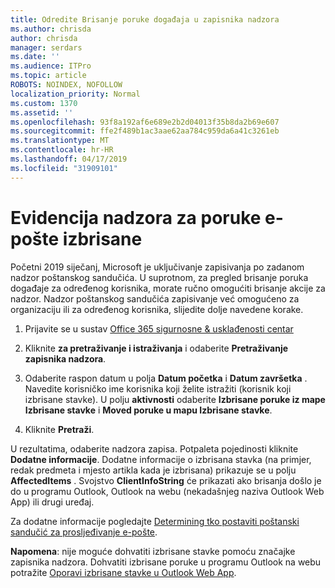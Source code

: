```yaml
---
title: Odredite Brisanje poruke događaja u zapisnika nadzora
ms.author: chrisda
author: chrisda
manager: serdars
ms.date: ''
ms.audience: ITPro
ms.topic: article
ROBOTS: NOINDEX, NOFOLLOW
localization_priority: Normal
ms.custom: 1370
ms.assetid: ''
ms.openlocfilehash: 93f8a192af6e689e2b2d04013f35b8da2b69e607
ms.sourcegitcommit: ffe2f489b1ac3aae62aa784c959da6a41c3261eb
ms.translationtype: MT
ms.contentlocale: hr-HR
ms.lasthandoff: 04/17/2019
ms.locfileid: "31909101"
---
```

# <a name="audit-logs-for-deleted-email-messages"></a>Evidencija nadzora za poruke e-pošte izbrisane

Početni 2019 siječanj, Microsoft je uključivanje zapisivanja po zadanom nadzor poštanskog sandučića. U suprotnom, za pregled brisanje poruka događaje za određenog korisnika, morate ručno omogućiti brisanje akcije za nadzor. Nadzor poštanskog sandučića zapisivanje već omogućeno za organizaciju ili za određenog korisnika, slijedite dolje navedene korake.

1. Prijavite se u sustav [Office 365 sigurnosne & usklađenosti centar](https://protection.office.com/)

2. Kliknite **za pretraživanje i istraživanja** i odaberite **Pretraživanje zapisnika nadzora**.

3. Odaberite raspon datum u polja **Datum početka** i **Datum završetka** . Navedite korisničko ime korisnika koji želite istražiti (korisnik koji izbrisane stavke). U polju **aktivnosti** odaberite **Izbrisane poruke iz mape Izbrisane stavke** i **Moved poruke u mapu Izbrisane stavke**.

4. Kliknite **Pretraži**.

U rezultatima, odaberite nadzora zapisa. Potpaleta pojedinosti kliknite **Dodatne informacije**. Dodatne informacije o izbrisana stavka (na primjer, redak predmeta i mjesto artikla kada je izbrisana) prikazuje se u polju **AffectedItems** . Svojstvo **ClientInfoString** će prikazati ako brisanja došlo je do u programu Outlook, Outlook na webu (nekadašnjeg naziva Outlook Web App) ili drugi uređaj.

Za dodatne informacije pogledajte [Determining tko postaviti poštanski sandučić za prosljeđivanje e-pošte](https://docs.microsoft.com/office365/securitycompliance/auditing-troubleshooting-scenarios#determining-if-a-user-deleted-email-items).

**Napomena**: nije moguće dohvatiti izbrisane stavke pomoću značajke zapisnika nadzora. Dohvatiti izbrisane poruke u programu Outlook na webu potražite [Oporavi izbrisane stavke u Outlook Web App](https://support.office.com/article/C3D8FC15-EEEF-4F1C-81DF-E27964B7EDD4).
